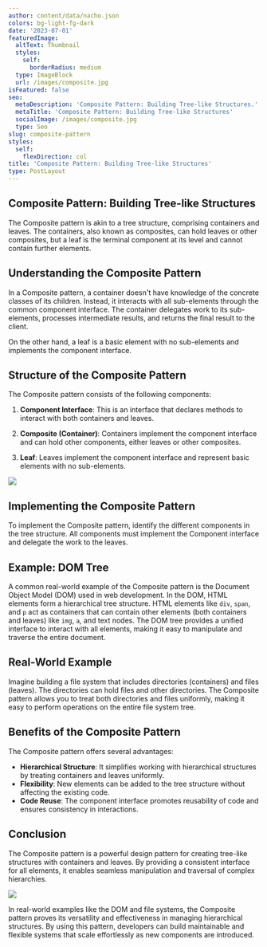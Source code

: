 ```yaml
---
author: content/data/nacho.json
colors: bg-light-fg-dark
date: '2023-07-01'
featuredImage:
  altText: Thumbnail
  styles:
    self:
      borderRadius: medium
  type: ImageBlock
  url: /images/composite.jpg
isFeatured: false
seo:
  metaDescription: 'Composite Pattern: Building Tree-like Structures.'
  metaTitle: 'Composite Pattern: Building Tree-like Structures'
  socialImage: /images/composite.jpg
  type: Seo
slug: composite-pattern
styles:
  self:
    flexDirection: col
title: 'Composite Pattern: Building Tree-like Structures'
type: PostLayout
---
```


## Composite Pattern: Building Tree-like Structures

The Composite pattern is akin to a tree structure, comprising containers and leaves. The containers, also known as composites, can hold leaves or other composites, but a leaf is the terminal component at its level and cannot contain further elements.

## Understanding the Composite Pattern

In a Composite pattern, a container doesn't have knowledge of the concrete classes of its children. Instead, it interacts with all sub-elements through the common component interface. The container delegates work to its sub-elements, processes intermediate results, and returns the final result to the client.

On the other hand, a leaf is a basic element with no sub-elements and implements the component interface.

## Structure of the Composite Pattern

The Composite pattern consists of the following components:

1.  **Component Interface**: This is an interface that declares methods to interact with both containers and leaves.
    
2.  **Composite (Container)**: Containers implement the component interface and can hold other components, either leaves or other composites.
    
3.  **Leaf**: Leaves implement the component interface and represent basic elements with no sub-elements.


![](/images/composite-leaf.png)


## Implementing the Composite Pattern

To implement the Composite pattern, identify the different components in the tree structure. All components must implement the Component interface and delegate the work to the leaves.

## Example: DOM Tree

A common real-world example of the Composite pattern is the Document Object Model (DOM) used in web development. In the DOM, HTML elements form a hierarchical tree structure. HTML elements like `div`, `span`, and `p` act as containers that can contain other elements (both containers and leaves) like `img`, `a`, and text nodes. The DOM tree provides a unified interface to interact with all elements, making it easy to manipulate and traverse the entire document.

## Real-World Example

Imagine building a file system that includes directories (containers) and files (leaves). The directories can hold files and other directories. The Composite pattern allows you to treat both directories and files uniformly, making it easy to perform operations on the entire file system tree.

## Benefits of the Composite Pattern

The Composite pattern offers several advantages:

-   **Hierarchical Structure**: It simplifies working with hierarchical structures by treating containers and leaves uniformly.
-   **Flexibility**: New elements can be added to the tree structure without affecting the existing code.
-   **Code Reuse**: The component interface promotes reusability of code and ensures consistency in interactions.

## Conclusion

The Composite pattern is a powerful design pattern for creating tree-like structures with containers and leaves. By providing a consistent interface for all elements, it enables seamless manipulation and traversal of complex hierarchies.

![](/images/dom.png)

In real-world examples like the DOM and file systems, the Composite pattern proves its versatility and effectiveness in managing hierarchical structures. By using this pattern, developers can build maintainable and flexible systems that scale effortlessly as new components are introduced.